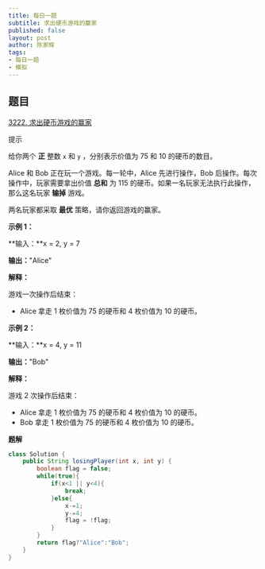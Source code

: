 ```yaml
---
title: 每日一题
subtitle: 求出硬币游戏的赢家
published: false
layout: post
author: 陈家辉
tags:
- 每日一题
- 模拟
---
```


## 题目

[3222. 求出硬币游戏的赢家](https://leetcode.cn/problems/find-the-winning-player-in-coin-game/)

提示

给你两个 **正** 整数 `x` 和 `y` ，分别表示价值为 75 和 10 的硬币的数目。

Alice 和 Bob 正在玩一个游戏。每一轮中，Alice 先进行操作，Bob 后操作。每次操作中，玩家需要拿出价值 **总和** 为 115 的硬币。如果一名玩家无法执行此操作，那么这名玩家 **输掉** 游戏。

两名玩家都采取 **最优** 策略，请你返回游戏的赢家。

**示例 1：**

**输入：**x = 2, y = 7

**输出：**"Alice"

**解释：**

游戏一次操作后结束：

- Alice 拿走 1 枚价值为 75 的硬币和 4 枚价值为 10 的硬币。

**示例 2：**

**输入：**x = 4, y = 11

**输出：**"Bob"

**解释：**

游戏 2 次操作后结束：

- Alice 拿走 1 枚价值为 75 的硬币和 4 枚价值为 10 的硬币。
- Bob 拿走 1 枚价值为 75 的硬币和 4 枚价值为 10 的硬币。

**题解**

```java
class Solution {
    public String losingPlayer(int x, int y) {
        boolean flag = false;
        while(true){
            if(x<1 || y<4){
                break;
            }else{
                x-=1;
                y-=4;
                flag = !flag;
            }
        }
        return flag?"Alice":"Bob";
    }
}
```
